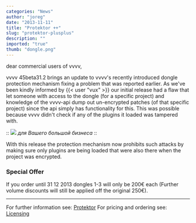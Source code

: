 ```yaml
---
categories: "News"
author: "joreg"
date: "2013-11-11"
title: "Protektor ++"
slug: "protektor-plusplus"
description: ""
imported: "true"
thumb: "dongle.png"
---
```



dear commercial users of vvvv,

vvvv 45beta31.2 brings an update to vvvv's recently introduced dongle protection mechanism fixing a problem that was reported earlier. As we've been kindly informed by {{< user "vux" >}} our initial release had a flaw that let someone with access to the dongle (for a specific project) and knowledge of the vvvv-api dump out un-encrypted patches (of that specific project) since the api simply has functionality for this. This was possible because vvvv didn't check if any of the plugins it loaded was tampered with. 

::
![](dongle.png)
*для Вашего большой бизнеса*
::

With this release the protection mechanism now prohibits such attacks by making sure only plugins are being loaded that were also there when the project was encrypted. 

### Special Offer
If you order until 31 12 2013 dongles 1-3 will only be 200€ each (Further volume discounts will still be applied off the original 250€).

---

For further information see: [Protektor](https://betadocs.vvvv.org/using-vvvv/protektor.html)
For pricing and ordering see: [Licensing](https://store.vvvv.org/)

